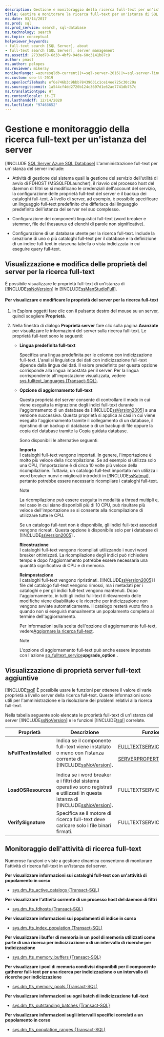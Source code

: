 ```yaml
---
description: Gestione e monitoraggio della ricerca full-text per un'istanza del server
title: Gestire e monitorare la ricerca full-text per un'istanza di SQL Server
ms.date: 03/14/2017
ms.prod: sql
ms.prod_service: search, sql-database
ms.technology: search
ms.topic: conceptual
helpviewer_keywords:
- full-text search [SQL Server], about
- full-text search [SQL Server], server management
ms.assetid: 2733ed78-6d33-4bf9-94da-60c3141b87c8
author: pmasl
ms.author: pelopes
ms.reviewer: mikeray
monikerRange: =azuresqldb-current||>=sql-server-2016||>=sql-server-linux-2017||=azuresqldb-mi-current
ms.custom: seo-lt-2019
ms.openlocfilehash: ef6e746b3c9bbb78439631c1ce14ee725c30c29a
ms.sourcegitcommit: 1a544cf4dd2720b124c3697d1e62ae7741db757c
ms.translationtype: HT
ms.contentlocale: it-IT
ms.lasthandoff: 12/14/2020
ms.locfileid: "97468652"
---
```

# <a name="manage-and-monitor-full-text-search-for-a-server-instance"></a>Gestione e monitoraggio della ricerca full-text per un'istanza del server
[!INCLUDE [SQL Server Azure SQL Database](../../includes/applies-to-version/sql-asdb.md)]
  L'amministrazione full-text per un'istanza del server include:  
  
-   Attività di gestione del sistema quali la gestione del servizio dell'utilità di avvio di FDHOST (MSSQLFDLauncher), il riavvio del processo host del daemon di filtri se si modificano le credenziali dell'account del servizio, la configurazione delle proprietà full-text del server e il backup dei cataloghi full-text. A livello di server, ad esempio, è possibile specificare un linguaggio full-text predefinito che differisce dal linguaggio predefinito dell'istanza del server nel suo complesso.  
  
-   Configurazione dei componenti linguistici full-text (word breaker e stemmer, file del thesaurus ed elenchi di parole non significative).  
  
-   Configurazione di un database utente per la ricerca full-text. Include la creazione di uno o più cataloghi full-text per il database e la definizione di un indice full-text in ciascuna tabella o vista indicizzata in cui eseguire query full-text.  
  
##  <a name="viewing-or-changing-server-properties-for-full-text-search"></a><a name="props"></a> Visualizzazione e modifica delle proprietà del server per la ricerca full-text  
 È possibile visualizzare le proprietà full-text di un'istanza di [!INCLUDE[ssNoVersion](../../includes/ssnoversion-md.md)] in [!INCLUDE[ssManStudioFull](../../includes/ssmanstudiofull-md.md)].  
  
#### <a name="to-view-and-change-server-properties-for-full-text-search"></a>Per visualizzare e modificare le proprietà del server per la ricerca full-text  
  
1.  In Esplora oggetti fare clic con il pulsante destro del mouse su un server, quindi scegliere **Proprietà**.  
  
2.  Nella finestra di dialogo **Proprietà server** fare clic sulla pagina **Avanzate** per visualizzare le informazioni del server sulla ricerca full-text. Le proprietà full-text sono le seguenti:  

    -   **Lingua predefinita full-text**  
  
         Specifica una lingua predefinita per le colonne con indicizzazione full-text. L'analisi linguistica dei dati con indicizzazione full-text dipende dalla lingua dei dati. Il valore predefinito per questa opzione corrisponde alla lingua impostata per il server. Per la lingua corrispondente all'impostazione visualizzata, vedere [sys.fulltext_languages &#40;Transact-SQL&#41;](../../relational-databases/system-catalog-views/sys-fulltext-languages-transact-sql.md).  
  
    -   **Opzione di aggiornamento full-text**  
  
         Questa proprietà del server consente di controllare il modo in cui viene eseguita la migrazione degli indici full-text durante l'aggiornamento di un database da [!INCLUDE[ssVersion2005](../../includes/ssversion2005-md.md)] a una versione successiva. Questa proprietà si applica ai casi in cui viene eseguito l'aggiornamento tramite il collegamento di un database, il ripristino di un backup di database o di un backup di file oppure la copia del database tramite la Copia guidata database.  
  
         Sono disponibili le alternative seguenti:  
  
         **Importa**  
         I cataloghi full-text vengono importati. In genere, l'importazione è molto più veloce della ricompilazione. Se ad esempio si utilizza solo una CPU, l'importazione è di circa 10 volte più veloce della ricompilazione. Tuttavia, un catalogo full-text importato non utilizza i word breaker nuovi e migliorati introdotti in [!INCLUDE[ssKatmai](../../includes/sskatmai-md.md)], pertanto potrebbe essere necessario ricompilare i cataloghi full-text.  
  
        > [!NOTE]  
        >  La ricompilazione può essere eseguita in modalità a thread multipli e, nel caso in cui siano disponibili più di 10 CPU, può risultare più veloce dell'importazione se si consente alla ricompilazione di utilizzare tutte le CPU.  
  
         Se un catalogo full-text non è disponibile, gli indici full-text associati vengono ricreati. Questa opzione è disponibile solo per i database di [!INCLUDE[ssVersion2005](../../includes/ssversion2005-md.md)] .  
  
         **Ricostruzione**  
         I cataloghi full-text vengono ricompilati utilizzando i nuovi word breaker ottimizzati. La ricompilazione degli indici può richiedere tempo e dopo l'aggiornamento potrebbe essere necessaria una quantità significativa di CPU e di memoria.  
  
         **Reimpostazione**  
         I cataloghi full-text vengono ripristinati. [!INCLUDE[ssVersion2005](../../includes/ssversion2005-md.md)] I file del catalogo full-text vengono rimossi, ma i metadati per i cataloghi e per gli indici full-text vengono mantenuti. Dopo l'aggiornamento, in tutti gli indici full-text il rilevamento delle modifiche viene disabilitato e le ricerche per indicizzazione non vengono avviate automaticamente. Il catalogo resterà vuoto fino a quando non si eseguirà manualmente un popolamento completo al termine dell'aggiornamento.  
  
         Per informazioni sulla scelta dell'opzione di aggiornamento full-text, vedere[Aggiornare la ricerca full-text](../../relational-databases/search/upgrade-full-text-search.md).  
  
        > [!NOTE]  
        >  L'opzione di aggiornamento full-text può anche essere impostata con l'azione [sp_fulltext_service](../../relational-databases/system-stored-procedures/sp-fulltext-service-transact-sql.md)**upgrade_option** .  
  
##  <a name="viewing-additional-full-text-server-properties"></a><a name="metadata"></a> Visualizzazione di proprietà server full-text aggiuntive  
 [!INCLUDE[tsql](../../includes/tsql-md.md)] È possibile usare le funzioni per ottenere il valore di varie proprietà a livello server della ricerca full-text. Queste informazioni sono utili per l'amministrazione e la risoluzione dei problemi relativi alla ricerca full-text.  
  
 Nella tabella seguente solo elencate le proprietà full-text di un'istanza del server [!INCLUDE[ssNoVersion](../../includes/ssnoversion-md.md)] e le funzioni [!INCLUDE[tsql](../../includes/tsql-md.md)] correlate.  
  
|Proprietà|Descrizione|Funzione|  
|--------------|-----------------|--------------|  
|**IsFullTextInstalled**|Indica se il componente full-text viene installato o meno con l'istanza corrente di [!INCLUDE[ssNoVersion](../../includes/ssnoversion-md.md)].|[FULLTEXTSERVICEPROPERTY](../../t-sql/functions/fulltextserviceproperty-transact-sql.md)<br /><br /> [SERVERPROPERTY](../../t-sql/functions/serverproperty-transact-sql.md)|  
||||  
|**LoadOSResources**|Indica se i word breaker e i filtri del sistema operativo sono registrati e utilizzati in questa istanza di [!INCLUDE[ssNoVersion](../../includes/ssnoversion-md.md)].|FULLTEXTSERVICEPROPERTY|  
|**VerifySignature**|Specifica se il motore di ricerca full-text deve caricare solo i file binari firmati.|FULLTEXTSERVICEPROPERTY|  
  
##  <a name="monitoring-full-text-search-activity"></a><a name="monitor"></a> Monitoraggio dell'attività di ricerca full-text  
 Numerose funzioni e viste a gestione dinamica consentono di monitorare l'attività di ricerca full-text in un'istanza del server.  
  
 **Per visualizzare informazioni sui cataloghi full-text con un'attività di popolamento in corso**  
  
-   [sys.dm_fts_active_catalogs &#40;Transact-SQL&#41;](../../relational-databases/system-dynamic-management-views/sys-dm-fts-active-catalogs-transact-sql.md)  
  
 **Per visualizzare l'attività corrente di un processo host del daemon di filtri**  
  
-   [sys.dm_fts_fdhosts &#40;Transact-SQL&#41;](../../relational-databases/system-dynamic-management-views/sys-dm-fts-fdhosts-transact-sql.md)  
  
 **Per visualizzare informazioni sui popolamenti di indice in corso**  
  
-   [sys.dm_fts_index_population &#40;Transact-SQL&#41;](../../relational-databases/system-dynamic-management-views/sys-dm-fts-index-population-transact-sql.md)  
  
 **Per visualizzare i buffer di memoria in un pool di memoria utilizzati come parte di una ricerca per indicizzazione o di un intervallo di ricerche per indicizzazione**  
  
-   [sys.dm_fts_memory_buffers &#40;Transact-SQL&#41;](../../relational-databases/system-dynamic-management-views/sys-dm-fts-memory-buffers-transact-sql.md)  
  
 **Per visualizzare i pool di memoria condivisi disponibili per il componente gatherer full-text per una ricerca per indicizzazione o un intervallo di ricerche per indicizzazione**  
  
-   [sys.dm_fts_memory_pools &#40;Transact-SQL&#41;](../../relational-databases/system-dynamic-management-views/sys-dm-fts-memory-pools-transact-sql.md)  
  
 **Per visualizzare informazioni su ogni batch di indicizzazione full-text**  
  
-   [sys.dm_fts_outstanding_batches &#40;Transact-SQL&#41;](../../relational-databases/system-dynamic-management-views/sys-dm-fts-outstanding-batches-transact-sql.md)  
  
 **Per visualizzare informazioni sugli intervalli specifici correlati a un popolamento in corso**  
  
-   [sys.dm_fts_population_ranges &#40;Transact-SQL&#41;](../../relational-databases/system-dynamic-management-views/sys-dm-fts-population-ranges-transact-sql.md)  
  
  
